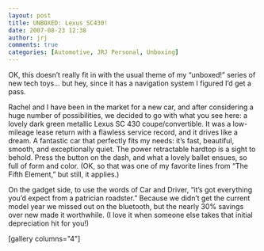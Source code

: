 ```yaml
---
layout: post
title: UNBOXED: Lexus SC430!
date: 2007-08-23 12:38
author: jrj
comments: true
categories: [Automotive, JRJ Personal, Unboxing]
---
```

<div style="text-align: center"></div>
OK, this doesn’t really fit in with the usual theme of my “unboxed!” series of new tech toys... but hey, since it has a navigation system I figured I’d get a pass.

Rachel and I have been in the market for a new car, and after considering a huge number of possibilities, we decided to go with what you see here: a lovely dark green metallic Lexus SC 430 coupe/convertible. It was a low-mileage lease return with a flawless service record, and it drives like a dream. A fantastic car that perfectly fits my needs: it’s fast, beautiful, smooth, and exceptionally quiet. The power retractable hardtop is a sight to behold. Press the button on the dash, and what a lovely ballet ensues, so full of form and color. (OK, so that was one of my favorite lines from “The Fifth Element,” but still, it applies.)

On the gadget side, to use the words of Car and Driver, “it’s got everything you’d expect from a patrician roadster.” Because we didn’t get the current model year we missed out on the bluetooth, but the nearly 30% savings over new made it worthwhile. (I love it when someone else takes that initial depreciation hit for you!)

[gallery columns="4"]

&nbsp;
